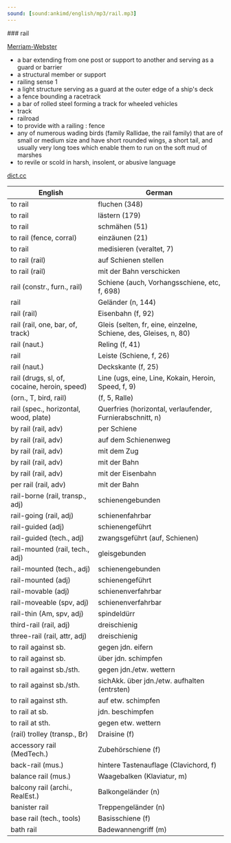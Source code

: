 ```yaml
---
sound: [sound:ankimd/english/mp3/rail.mp3]
---
```


\### rail

[Merriam-Webster](https://www.merriam-webster.com/dictionary/rail)

- a bar extending from one post or support to another and serving as a guard or barrier
- a structural member or support
- railing sense 1
- a light structure serving as a guard at the outer edge of a ship's deck
- a fence bounding a racetrack
- a bar of rolled steel forming a track for wheeled vehicles
- track
- railroad
- to provide with a railing : fence
- any of numerous wading birds (family Rallidae, the rail family) that are of small or medium size and have short rounded wings, a short tail, and usually very long toes which enable them to run on the soft mud of marshes
- to revile or scold in harsh, insolent, or abusive language

[dict.cc](https://www.dict.cc/rail)

| English        | German       |
| -------------- | ------------ |
| to rail | fluchen (348) |
| to rail | lästern (179) |
| to rail | schmähen (51) |
| to rail (fence, corral) | einzäunen (21) |
| to rail | medisieren (veraltet, 7) |
| to rail (rail) | auf Schienen stellen |
| to rail (rail) | mit der Bahn verschicken |
| rail (constr., furn., rail) | Schiene (auch, Vorhangsschiene, etc, f, 698) |
| rail | Geländer (n, 144) |
| rail (rail) | Eisenbahn (f, 92) |
| rail (rail, one, bar, of, track) | Gleis (selten, fr, eine, einzelne, Schiene, des, Gleises, n, 80) |
| rail (naut.) | Reling (f, 41) |
| rail | Leiste (Schiene, f, 26) |
| rail (naut.) | Deckskante (f, 25) |
| rail (drugs, sl, of, cocaine, heroin, speed) | Line (ugs, eine, Line, Kokain, Heroin, Speed, f, 9) |
|  (orn., T, bird, rail) |  (f, 5, Ralle) |
| rail (spec., horizontal, wood, plate) | Querfries (horizontal, verlaufender, Furnierabschnitt, n) |
| by rail (rail, adv) | per Schiene |
| by rail (rail, adv) | auf dem Schienenweg |
| by rail (rail, adv) | mit dem Zug |
| by rail (rail, adv) | mit der Bahn |
| by rail (rail, adv) | mit der Eisenbahn |
| per rail (rail, adv) | mit der Bahn |
| rail-borne (rail, transp., adj) | schienengebunden |
| rail-going (rail, adj) | schienenfahrbar |
| rail-guided (adj) | schienengeführt |
| rail-guided (tech., adj) | zwangsgeführt (auf, Schienen) |
| rail-mounted (rail, tech., adj) | gleisgebunden |
| rail-mounted (tech., adj) | schienengebunden |
| rail-mounted (adj) | schienengeführt |
| rail-movable (adj) | schienenverfahrbar |
| rail-moveable (spv, adj) | schienenverfahrbar |
| rail-thin (Am, spv, adj) | spindeldürr |
| third-rail (rail, adj) | dreischienig |
| three-rail (rail, attr, adj) | dreischienig |
| to rail against sb. | gegen jdn. eifern |
| to rail against sb. | über jdn. schimpfen |
| to rail against sb./sth. | gegen jdn./etw. wettern |
| to rail against sb./sth. | sichAkk. über jdn./etw. aufhalten (entrsten) |
| to rail against sth. | auf etw. schimpfen |
| to rail at sb. | jdn. beschimpfen |
| to rail at sth. | gegen etw. wettern |
| (rail) trolley (transp., Br) | Draisine (f) |
| accessory rail (MedTech.) | Zubehörschiene (f) |
| back-rail (mus.) | hintere Tastenauflage (Clavichord, f) |
| balance rail (mus.) | Waagebalken (Klaviatur, m) |
| balcony rail (archi., RealEst.) | Balkongeländer (n) |
| banister rail | Treppengeländer (n) |
| base rail (tech., tools) | Basisschiene (f) |
| bath rail | Badewannengriff (m) |
